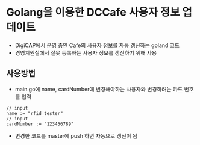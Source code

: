 # Golang을 이용한 DCCafe 사용자 정보 업데이트

- DigiCAP에서 운영 중인 Cafe의 사용자 정보를 자동 갱신하는 goland 코드
- 경영지원실에서 잘못 등록하는 사용자 정보를 갱신하기 위해 사용

## 사용방법

- main.go에 name, cardNumber에 변경해야하는 사용자와 변경하려는 카드 번호를 입력

```
// input
name := "rfid_tester"
// input
cardNumber := "123456789"
```

- 변경한 코드를 master에 push 하면 자동으로 갱신이 됨
